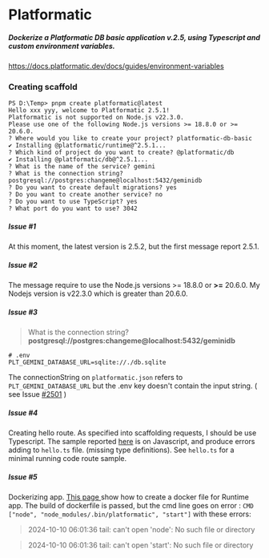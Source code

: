 # Platformatic

##### Dockerize a Platformatic DB basic application v.2.5, using Typescript and custom environment variables.

https://docs.platformatic.dev/docs/guides/environment-variables

### Creating scaffold

```
PS D:\Temp> pnpm create platformatic@latest
Hello xxx yyy, welcome to Platformatic 2.5.1!
Platformatic is not supported on Node.js v22.3.0.
Please use one of the following Node.js versions >= 18.8.0 or >= 20.6.0.
? Where would you like to create your project? platformatic-db-basic
✔ Installing @platformatic/runtime@^2.5.1...
? Which kind of project do you want to create? @platformatic/db
✔ Installing @platformatic/db@^2.5.1...
? What is the name of the service? gemini
? What is the connection string? postgresql://postgres:changeme@localhost:5432/geminidb
? Do you want to create default migrations? yes
? Do you want to create another service? no
? Do you want to use TypeScript? yes
? What port do you want to use? 3042
```

##### Issue #1

At this moment, the latest version is 2.5.2, but the first message report 2.5.1.

##### Issue #2

The message require to use the Node.js versions >= 18.8.0 or **>=** 20.6.0.
My Nodejs version is v22.3.0 which is greater than 20.6.0.

##### Issue #3

>  What is the connection string? **postgresql://postgres:changeme@localhost:5432/geminidb**

```
# .env
PLT_GEMINI_DATABASE_URL=sqlite://./db.sqlite
```

The connectionString on `platformatic.json` refers to `PLT_GEMINI_DATABASE_URL` but the .env key doesn't  contain the input string.  ( see Issue [#2501](https://github.com/platformatic/platformatic/issues/2501) )

##### Issue #4

Creating hello route.  As specified into scaffolding requests, I should be use Typescript.
The sample reported [here](https://docs.platformatic.dev/docs/guides/environment-variables#use-it-inside-a-route)  is on Javascript, and produce errors adding to `hello.ts` file. (missing type definitions). See `hello.ts` for a minimal running code route sample.

##### Issue #5

Dockerizing app. [This page ](https://docs.platformatic.dev/docs/guides/deployment/deploy-to-fly-io-with-sqlite#dockerfile-for-runtime-application) show how to create a docker file for Runtime app.
The build of dockerfile is passed, but the cmd line goes on error : `CMD ["node", "node_modules/.bin/platformatic", "start"]`  with these errors:

> 2024-10-10 06:01:36 tail: can't open 'node': No such file or directory

> 2024-10-10 06:01:36 tail: can't open 'start': No such file or directory

